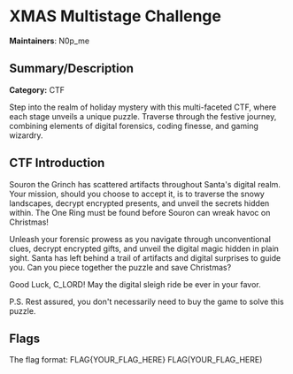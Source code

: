 # XMAS Multistage Challenge

**Maintainers**: N0p_me

## Summary/Description

**Category:** CTF

Step into the realm of holiday mystery with this multi-faceted CTF, where each stage unveils a unique puzzle. Traverse through the festive journey, combining elements of digital forensics, coding finesse, and gaming wizardry.

## CTF Introduction

Souron the Grinch has scattered artifacts throughout Santa's digital realm. Your mission, should you choose to accept it, is to traverse the snowy landscapes, decrypt encrypted presents, and unveil the secrets hidden within. The One Ring must be found before Souron can wreak havoc on Christmas!

Unleash your forensic prowess as you navigate through unconventional clues, decrypt encrypted gifts, and unveil the digital magic hidden in plain sight. Santa has left behind a trail of artifacts and digital surprises to guide you. Can you piece together the puzzle and save Christmas?

Good Luck, C_LORD! May the digital sleigh ride be ever in your favor.

P.S. Rest assured, you don't necessarily need to buy the game to solve this puzzle.

## Flags
The flag format:
FLAG{YOUR_FLAG_HERE}
FLAG(YOUR_FLAG_HERE)

